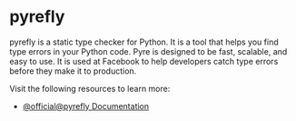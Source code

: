 # pyrefly

pyrefly is a static type checker for Python. It is a tool that helps you find type errors in your Python code. Pyre is designed to be fast, scalable, and easy to use. It is used at Facebook to help developers catch type errors before they make it to production.

Visit the following resources to learn more:

- [@official@pyrefly Documentation](https://pyrefly.org)
